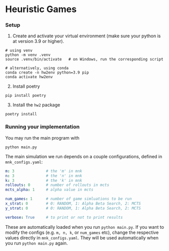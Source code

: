 #  Heuristic Games


### Setup
1. Create and activate your virtual environment (make sure your python is at version 3.9 or higher).
```
# using venv
python -m venv .venv
source .venv/bin/activate   # on Windows, run the corresponding script

# alternatively, using conda
conda create -n hw2env python=3.9 pip
conda activate hw2env
```

2. Install poetry
```
pip install poetry
```

3. Install the `hw2` package
```
poetry install
```

###  Running your implementation
You may run the main program with
```
python main.py
```

The main simulation we run depends on a couple configurations, defined in `mnk_configs.yaml`:
```yaml
m: 3              # the 'm' in mnk
n: 3              # the 'n' in mnk
k: 3              # the 'k' in mnk
rollouts: 0       # number of rollouts in mcts
mcts_alpha: 1     # alpha value in mcts

num_games: 1      # number of game simluations to be run
x_strat: 0        # 0: RANDOM, 1: Alpha Beta Search, 2: MCTS 
y_strat: 0        # 0: RANDOM, 1: Alpha Beta Search, 2: MCTS 

verbose: True     # to print or not to print results
```
These are automatically loaded when you run `python main.py`. If you want to modify the configs (e.g. `m, n, k`, or `num_games` etc), change the respective values directly in `mnk_configs.yaml`. They will be used automatically when you run `python main.py` again. 
